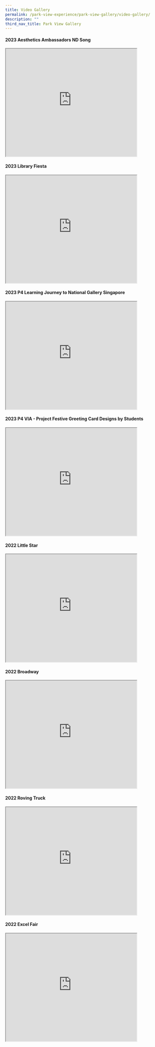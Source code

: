 ```yaml
---
title: Video Gallery
permalink: /park-view-experience/park-view-gallery/video-gallery/
description: ""
third_nav_title: Park View Gallery
---
```

<h4>2023 Aesthetics Ambassadors ND Song</h4>

<iframe src="https://www.youtube.com/embed/K_xINo50T24?controls=0" height="345" width="420">
</iframe>

<h4>2023 Library Fiesta</h4>

<iframe src="https://www.youtube.com/embed/PHGBmiraIuA?controls=0" height="345" width="420">
</iframe>

<h4>2023 P4 Learning Journey to National Gallery Singapore</h4>

<iframe src="https://www.youtube.com/embed/KrXbf6aODbE?controls=0" height="345" width="420">
</iframe>

<h4>2023 P4 VIA - Project Festive Greeting Card Designs by Students</h4>

<iframe src="https://www.youtube.com/embed/iUUVXmzx98Y?controls=0" height="345" width="420">
</iframe>

<h4>2022 Little Star</h4>

<iframe src="https://www.youtube.com/embed/yQ-aR0oO2pY?controls=0" height="345" width="420">
</iframe>

<h4>2022 Broadway</h4>

<iframe src="https://www.youtube.com/embed/Qwbid-bEGoM?controls=0" height="345" width="420">
</iframe>

<h4>2022 Roving Truck</h4>

<iframe src="https://www.youtube.com/embed/JspfHlaRSlk?controls=0" height="345" width="420">
</iframe>

<h4>2022 Excel Fair</h4>

<iframe src="https://www.youtube.com/embed/EPBwKXlpR3E?controls=0" height="345" width="420">
</iframe>